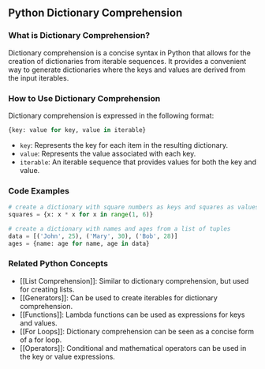 ## Python Dictionary Comprehension

### What is Dictionary Comprehension?
Dictionary comprehension is a concise syntax in Python that allows for the creation of dictionaries from iterable sequences. It provides a convenient way to generate dictionaries where the keys and values are derived from the input iterables.

### How to Use Dictionary Comprehension
Dictionary comprehension is expressed in the following format:

```python
{key: value for key, value in iterable}
```

- `key`: Represents the key for each item in the resulting dictionary.
- `value`: Represents the value associated with each key.
- `iterable`: An iterable sequence that provides values for both the key and value.

### Code Examples
```python
# create a dictionary with square numbers as keys and squares as values
squares = {x: x * x for x in range(1, 6)}

# create a dictionary with names and ages from a list of tuples
data = [('John', 25), ('Mary', 30), ('Bob', 28)]
ages = {name: age for name, age in data}
```

### Related Python Concepts
- [[List Comprehension]]: Similar to dictionary comprehension, but used for creating lists.
- [[Generators]]: Can be used to create iterables for dictionary comprehension.
- [[Functions]]: Lambda functions can be used as expressions for keys and values.
- [[For Loops]]: Dictionary comprehension can be seen as a concise form of a for loop.
- [[Operators]]: Conditional and mathematical operators can be used in the key or value expressions.